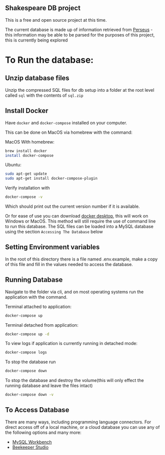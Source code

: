 ## Shakespeare DB project

This is a free and open source project at this time.

The current database is made up of information retrieved from [Perseus](https://www.perseus.tufts.edu/hopper/) - this information may be able to be parsed for the purposes of this project, this is currently being explored

# To Run the database:

## Unzip database files

Unzip the compressed SQL files for db setup into a folder at the root level called `sql` with the contents of `sql.zip`


## Install Docker
Have `docker` and `docker-compose` installed on your computer.

This can be done on MacOS via homebrew with the command:

MacOS With homebrew:
```bash
brew install docker
install docker-compose
```

Ubuntu:
```bash
sudo apt-get update
sudo apt-get install docker-compose-plugin
```

Verify installation with
```bash
docker-compose -v
```
Which should print out the current version number if it is available.

Or for ease of use you can download [docker desktop](https://www.docker.com/products/docker-desktop/), this will work on Windows or MacOS. This method will still require the use of command line to run this database. The SQL files can be loaded into a MySQL database using the section `Accessing The Database` below


## Setting Environment variables
In the root of this directory there is a file named .env.example, make a copy of this file and fill in the values needed to access the database.


## Running Database
Navigate to the folder via cli, and on most operating systems run the application with the command. 


Terminal attached to application:
```bash
docker-compose up
```

Terminal detached from application:
```bash
docker-compose up -d
```

To view logs if application is currently running in detached mode:
```bash
docker-compose logs
```

To stop the database run
```bash
docker-compose down
```

To stop the database and destroy the volume(this will only effect the running database and leave the files intact)
```bash
docker-compose down -v
```



## To Access Database

There are many ways, including programming language connectors. For direct access off of a local machine, or a cloud database you can use any of the following options and many more:

- [MySQL Workbench](https://www.mysql.com/products/workbench/)
- [Beekeeper Studio](https://www.beekeeperstudio.io/)